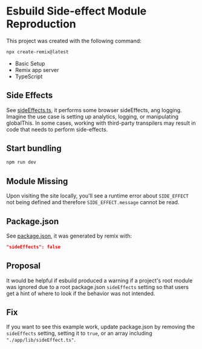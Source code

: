 # Esbuild Side-effect Module Reproduction

This project was created with the following command:

```sh
npx create-remix@latest
```

- Basic Setup
- Remix app server
- TypeScript

## Side Effects

See [sideEffects.ts](./app/lib/sideEffects.ts), it performs some browser
sideEffects, ang logging. Imagine the use case is setting up analytics, logging,
or manipulating globalThis. In some cases, working with third-party transpilers
may result in code that needs to perform side-effects.

## Start bundling

```sh
npm run dev
```

## Module Missing

Upon visiting the site locally, you'll see a runtime error about `SIDE_EFFECT`
not being defined and therefore `SIDE_EFFECT.message` cannot be read.

## Package.json

See [package.json](./package.json), it was generated by remix with:

```json
"sideEffects": false
```

## Proposal

It would be helpful if esbuild produced a warning if a project's root module was
ignored due to a root package.json `sideEffects` setting so that users get a
hint of where to look if the behavior was not intended.

## Fix

If you want to see this example work, update package.json by removing the
`sideEffects` setting, setting it to `true`, or an array including
`"./app/lib/sideEffect.ts"`.
